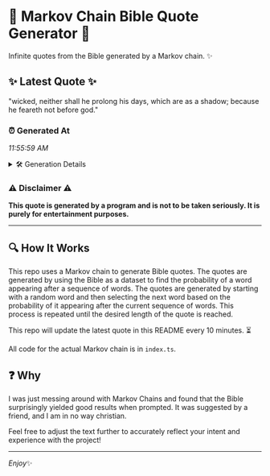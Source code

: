 # 📖 Markov Chain Bible Quote Generator 📖

Infinite quotes from the Bible generated by a Markov chain. ✨

## ✨ Latest Quote ✨
"wicked, neither shall he prolong his days, which are as a shadow; because he feareth not before god."

### ⏰ Generated At
*11:55:59 AM*

<details>
    <summary>🛠️ Generation Details</summary>
    <p>
        <strong>🌱 Seed:</strong> wicked,<br>
        <strong>🔄 Iterations:</strong> 17<br>
        <strong>📜 Context History:</strong><br>[ wicked, ]: neither<br>[ wicked,, neither ]: shall<br>[ wicked,, neither, shall ]: he<br>[ wicked,, neither, shall, he ]: prolong<br>[ wicked,, neither, shall, he, prolong ]: his<br>[ wicked,, neither, shall, he, prolong, his ]: days,<br>[ neither, shall, he, prolong, his, days, ]: which<br>[ shall, he, prolong, his, days,, which ]: are<br>[ he, prolong, his, days,, which, are ]: as<br>[ prolong, his, days,, which, are, as ]: a<br>[ his, days,, which, are, as, a ]: shadow;<br>[ days,, which, are, as, a, shadow; ]: because<br>[ which, are, as, a, shadow;, because ]: he<br>[ are, as, a, shadow;, because, he ]: feareth<br>[ as, a, shadow;, because, he, feareth ]: not<br>[ a, shadow;, because, he, feareth, not ]: before<br>[ shadow;, because, he, feareth, not, before ]: god.<br>
    </p>
</details>

### ⚠️ Disclaimer ⚠️
**This quote is generated by a program and is not to be taken seriously. It is purely for entertainment purposes.**

---

## 🔍 How It Works

This repo uses a Markov chain to generate Bible quotes. The quotes are generated by using the Bible as a dataset to find the probability of a word appearing after a sequence of words. The quotes are generated by starting with a random word and then selecting the next word based on the probability of it appearing after the current sequence of words. This process is repeated until the desired length of the quote is reached.

This repo will update the latest quote in this README every 10 minutes. ⏳

All code for the actual Markov chain is in `index.ts`.

## ❓ Why

I was just messing around with Markov Chains and found that the Bible surprisingly yielded good results when prompted. 
It was suggested by a friend, and I am in no way christian.

Feel free to adjust the text further to accurately reflect your intent and experience with the project!

---

*Enjoy*✨
